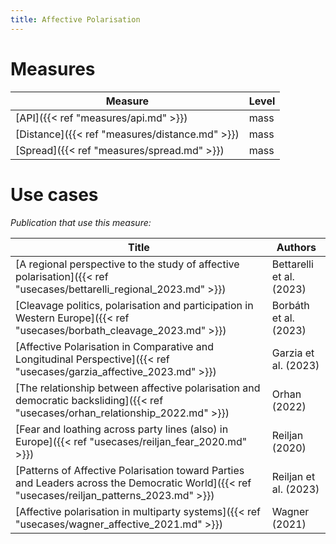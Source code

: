 ```yaml
---
title: Affective Polarisation
---
```

# Measures

| Measure                            | Level |
| ---------------------------------- | ----- |
| [API]({{< ref "measures/api.md" >}})           | mass  |
| [Distance]({{< ref "measures/distance.md" >}}) | mass  |
| [Spread]({{< ref "measures/spread.md" >}})     | mass  |

# Use cases
_Publication that use this measure:_

| Title                                                                                                                            | Authors                  |
| -------------------------------------------------------------------------------------------------------------------------------- | ------------------------ |
| [A regional perspective to the study of affective polarisation]({{< ref "usecases/bettarelli_regional_2023.md" >}})                          | Bettarelli et al. (2023) |
| [Cleavage politics, polarisation and participation in Western Europe]({{< ref "usecases/borbath_cleavage_2023.md" >}})                       | Borbáth et al. (2023)    |
| [Affective Polarisation in Comparative and Longitudinal Perspective]({{< ref "usecases/garzia_affective_2023.md" >}})                        | Garzia et al. (2023)     |
| [The relationship between affective polarisation and democratic backsliding]({{< ref "usecases/orhan_relationship_2022.md" >}})              | Orhan (2022)             |
| [Fear and loathing across party lines (also) in Europe]({{< ref "usecases/reiljan_fear_2020.md" >}})                                         | Reiljan (2020)           |
| [Patterns of Affective Polarisation toward Parties and Leaders across the Democratic World]({{< ref "usecases/reiljan_patterns_2023.md" >}}) | Reiljan et al. (2023)    |
| [Affective polarisation in multiparty systems]({{< ref "usecases/wagner_affective_2021.md" >}})                                              | Wagner (2021)            |

